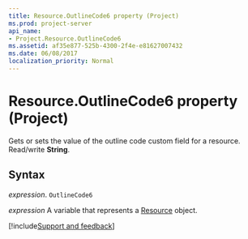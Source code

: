 ```yaml
---
title: Resource.OutlineCode6 property (Project)
ms.prod: project-server
api_name:
- Project.Resource.OutlineCode6
ms.assetid: af35e877-525b-4300-2f4e-e81627007432
ms.date: 06/08/2017
localization_priority: Normal
---
```



# Resource.OutlineCode6 property (Project)

 Gets or sets the value of the outline code custom field for a resource. Read/write **String**.


## Syntax

_expression_. `OutlineCode6`

_expression_ A variable that represents a [Resource](./Project.Resource.md) object.

[!include[Support and feedback](~/includes/feedback-boilerplate.md)]